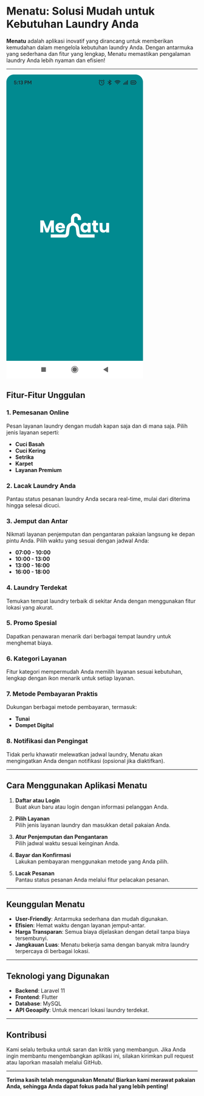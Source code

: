 
# **Menatu: Solusi Mudah untuk Kebutuhan Laundry Anda**  

**Menatu** adalah aplikasi inovatif yang dirancang untuk memberikan kemudahan dalam mengelola kebutuhan laundry Anda. Dengan antarmuka yang sederhana dan fitur yang lengkap, Menatu memastikan pengalaman laundry Anda lebih nyaman dan efisien!  

---
![Splash Screen](assets/img-readme/Splash_Screen.png)

## **Fitur-Fitur Unggulan**  

### 1. **Pemesanan Online**  
Pesan layanan laundry dengan mudah kapan saja dan di mana saja. Pilih jenis layanan seperti:  
- **Cuci Basah**  
- **Cuci Kering**  
- **Setrika**  
- **Karpet**  
- **Layanan Premium**  

### 2. **Lacak Laundry Anda**  
Pantau status pesanan laundry Anda secara real-time, mulai dari diterima hingga selesai dicuci.

### 3. **Jemput dan Antar**  
Nikmati layanan penjemputan dan pengantaran pakaian langsung ke depan pintu Anda. Pilih waktu yang sesuai dengan jadwal Anda:  
- **07:00 - 10:00**  
- **10:00 - 13:00**  
- **13:00 - 16:00**  
- **16:00 - 18:00**  

### 4. **Laundry Terdekat**  
Temukan tempat laundry terbaik di sekitar Anda dengan menggunakan fitur lokasi yang akurat.

### 5. **Promo Spesial**  
Dapatkan penawaran menarik dari berbagai tempat laundry untuk menghemat biaya.

### 6. **Kategori Layanan**  
Fitur kategori mempermudah Anda memilih layanan sesuai kebutuhan, lengkap dengan ikon menarik untuk setiap layanan.

### 7. **Metode Pembayaran Praktis**  
Dukungan berbagai metode pembayaran, termasuk:  
- **Tunai**  
- **Dompet Digital**  

### 8. **Notifikasi dan Pengingat**  
Tidak perlu khawatir melewatkan jadwal laundry, Menatu akan mengingatkan Anda dengan notifikasi (opsional jika diaktifkan).  

---

## **Cara Menggunakan Aplikasi Menatu**  

1. **Daftar atau Login**  
   Buat akun baru atau login dengan informasi pelanggan Anda.  
   
2. **Pilih Layanan**  
   Pilih jenis layanan laundry dan masukkan detail pakaian Anda.  

3. **Atur Penjemputan dan Pengantaran**  
   Pilih jadwal waktu sesuai keinginan Anda.  

4. **Bayar dan Konfirmasi**  
   Lakukan pembayaran menggunakan metode yang Anda pilih.  

5. **Lacak Pesanan**  
   Pantau status pesanan Anda melalui fitur pelacakan pesanan.  

---

## **Keunggulan Menatu**  

- **User-Friendly**: Antarmuka sederhana dan mudah digunakan.  
- **Efisien**: Hemat waktu dengan layanan jemput-antar.  
- **Harga Transparan**: Semua biaya dijelaskan dengan detail tanpa biaya tersembunyi.  
- **Jangkauan Luas**: Menatu bekerja sama dengan banyak mitra laundry terpercaya di berbagai lokasi.  

---

## **Teknologi yang Digunakan**  

- **Backend**: Laravel 11  
- **Frontend**: Flutter  
- **Database**: MySQL  
- **API Geoapify**: Untuk mencari lokasi laundry terdekat.  

---

## **Kontribusi**  
Kami selalu terbuka untuk saran dan kritik yang membangun. Jika Anda ingin membantu mengembangkan aplikasi ini, silakan kirimkan pull request atau laporkan masalah melalui GitHub.

---

**Terima kasih telah menggunakan Menatu! Biarkan kami merawat pakaian Anda, sehingga Anda dapat fokus pada hal yang lebih penting!**
